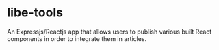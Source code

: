# libe-tools
An Expressjs/Reactjs app that allows users to publish various built React components in order to integrate them in articles.
